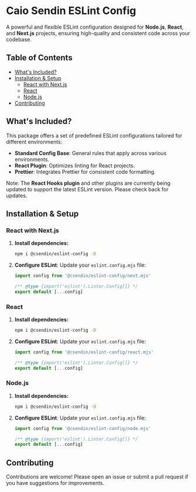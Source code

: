 # Caio Sendin ESLint Config

A powerful and flexible ESLint configuration designed for **Node.js**, **React**, and **Next.js** projects, ensuring high-quality and consistent code across your codebase.

## Table of Contents

- [What's Included?](#whats-included)
- [Installation & Setup](#installation--setup)
    - [React with Next.js](#react-with-nextjs)
    - [React](#react)
    - [Node.js](#nodejs)
- [Contributing](#contributing)

## What's Included?

This package offers a set of predefined ESLint configurations tailored for different environments:

- **Standard Config Base**: General rules that apply across various environments.
- **React Plugin**: Optimizes linting for React projects.
- **Prettier**: Integrates Prettier for consistent code formatting.

Note: The **React Hooks plugin** and other plugins are currently being updated to support the latest ESLint version. Please check back for updates.

## Installation & Setup

### React with Next.js

1. **Install dependencies:**

    ```bash
    npm i @csendin/eslint-config -D
    ```

2. **Configure ESLint**: Update your `eslint.config.mjs` file:

    ```js
    import config from '@csendin/eslint-config/next.mjs'

    /** @type {import('eslint').Linter.Config[]} */
    export default [...config]
    ```

### React

1. **Install dependencies:**

    ```bash
    npm i @csendin/eslint-config -D
    ```

2. **Configure ESLint**: Update your `eslint.config.mjs` file:

    ```js
    import config from '@csendin/eslint-config/react.mjs'

    /** @type {import('eslint').Linter.Config[]} */
    export default [...config]
    ```

### Node.js

1. **Install dependencies:**

    ```bash
    npm i @csendin/eslint-config -D
    ```

2. **Configure ESLint**: Update your `eslint.config.mjs` file:

    ```js
    import config from '@csendin/eslint-config/node.mjs'

    /** @type {import('eslint').Linter.Config[]} */
    export default [...config]
    ```

## Contributing

Contributions are welcome! Please open an issue or submit a pull request if you have suggestions for improvements.
